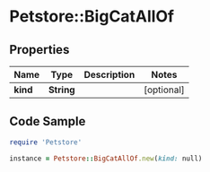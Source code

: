 # Petstore::BigCatAllOf

## Properties

Name | Type | Description | Notes
------------ | ------------- | ------------- | -------------
**kind** | **String** |  | [optional] 

## Code Sample

```ruby
require 'Petstore'

instance = Petstore::BigCatAllOf.new(kind: null)
```


